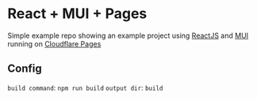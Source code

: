 # React + MUI + Pages

Simple example repo showing an example project using [ReactJS](https://reactjs.org/) and 
[MUI](https://mui.com/) running on [Cloudflare Pages](https://pages.dev)

## Config
`build command`: `npm run build`
`output dir`: `build`
